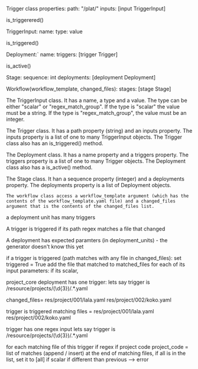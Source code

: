
Trigger class
properties:
  path: "/plat/"
  inputs: [input TriggerInput]

is_triggerered()

TriggerInput:
  name: 
  type:
  value

is_triggered()

Deployment:`
  name:
  triggers: [trigger Trigger]
  
is_active()


Stage:
  sequence: int
  deployments: [deployment Deployment]

Workflow(workflow_template, changed_files):
  stages: [stage Stage]

  The TriggerInput class. It has a name, a type and a value. The type can be either "scalar" or "regex_match_group". If the type is "scalar" the value must be a string. If the type is "regex_match_group", the value must be an integer.

  The Trigger class. It has a path property (string) and an inputs property. The inputs property is a list of one to many TriggerInput objects. The Trigger class also has an is_triggered() method.

  The Deployment class. It has a name property and a triggers property. The triggers property is a list of one to many Trigger objects. The Deployment class also has a is_active() method.

  The Stage class. It han a sequence property (integer) and a deployments property. The deployments property is a list of Deployment objects.

    The workflow class access a workflow_template argument (which has the contents of the workflow_template.yaml file) and a changed_files argument that is the contents of the changed_files list. 


a deployment unit has many triggers

A trigger is triggered if its path regex matches a file that changed

A deployment has expected paramters (in deployment_units) - the generator doesn't know this yet

if a trigger is triggered (path matches with any file in changed_files):
  set triggered = True
  add the file that matched to matched_files
  for each of its input parameters:
    if its scalar, 

project_core deployment has one trigger:
lets say trigger is /resource/projects/(\\d{3})/.*.yaml

changed_files=
res/project/001/lala.yaml
res/project/002/koko.yaml


trigger is triggered
matching files = 
res/project/001/lala.yaml
res/project/002/koko.yaml

trigger has one regex input 
lets say trigger is /resource/projects/(\\d{3})/.*.yaml


for each matching file of this trigger
if regex
  if project code
    project_code = list of matches
    (append / insert)
    at the end of matching files, if all is in the list, set it to [all]
if scalar
  if different than previous --> error









